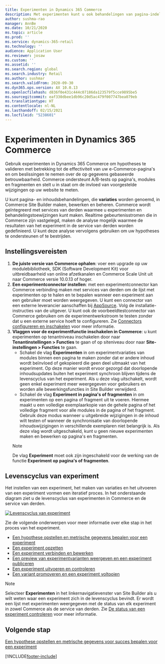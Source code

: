 ```yaml
---
title: Experimenten in Dynamics 365 Commerce
description: Met experimenten kunt u ook behandelingen van pagina-indelingen en inhoud in Site Builder maken, bewerken en beheren. Complete ondersteuning van experimenten is ingeschakeld voor e-Commerce-pagina's en -entiteiten binnen een pagina.
author: sushma-rao
manager: AnnBe
ms.date: 10/21/2020
ms.topic: article
ms.prod: ''
ms.service: dynamics-365-retail
ms.technology: ''
audience: Application User
ms.reviewer: josaw
ms.custom: ''
ms.assetid: ''
ms.search.region: global
ms.search.industry: Retail
ms.author: sushmar
ms.search.validFrom: 2020-09-30
ms.dyn365.ops.version: AX 10.0.13
ms.openlocfilehash: d836f0e431c444c07186da123579f5cce9895be5
ms.sourcegitcommit: eaf330dbee1db96c20d5ac479f007747bea079eb
ms.translationtype: HT
ms.contentlocale: nl-NL
ms.lasthandoff: 02/15/2021
ms.locfileid: "5238601"
---
```

# <a name="experimentation-in-dynamics-365-commerce"></a>Experimenten in Dynamics 365 Commerce
Gebruik experimenten in Dynamics 365 Commerce om hypotheses te valideren met betrekking tot de effectiviteit van uw e-Commerce-pagina's en om beslissingen te nemen over de op gegevens gebaseerde betrouwbaarheid. Commerce ondersteunt A/B-tests op pagina's, modules en fragmenten en stelt u in staat om de invloed van voorgestelde wijzigingen op uw website te meten.

U kunt pagina- en inhoudsbehandelingen, die **variaties** worden genoemd, in Commerce Site Builder maken, bewerken en beheren. Commerce wordt geïntegreerd met services van derden waarmee u experimenten en behandelingstoewijzingen kunt maken. Realtime gebeurtenisstromen die in Commerce zijn vastgelegd, maken de analyse mogelijk waarmee de resultaten van het experiment in de service van derden worden gedefinieerd. U kunt deze analyse vervolgens gebruiken om uw hypotheses te ondersteunen of te bestrijden.

## <a name="set-up-prerequisites"></a>Instellingsvereisten
1. **De juiste versie van Commerce ophalen**: voer een upgrade op uw modulebibliotheek, SDK (Software Development Kit) voor uitbreidbaarheid van online afzetkanalen en Commerce Scale Unit uit naar Commerce versie 10.0.13 of hoger.
1. **Een experimentconnector instellen**: met een experimentconnector kan Commerce verbinding maken met services van derden om de lijst met experimenten op te halen en te bepalen wanneer een experiment aan een gebruiker moet worden weergegeven. U kunt een connector van een externe leverancier aanschaffen bij [AppSource](https://appsource.microsoft.com). Volg de installatie-instructies van de uitgever. U kunt ook de voorbeeldtestconnector van Commerce gebruiken om de experimentwerkstroom te testen zonder dat u een externe service hoeft te configureren. Zie [Connectors configureren en inschakelen](e-commerce-extensibility/connectors.md) voor meer informatie. 
1. **Vlaggen voor de experimentfunctie inschakelen in Commerce**: u kunt experimenten op tenantniveau inschakelen door naar **Tenantinstellingen > Functies** te gaan of op siteniveau door naar **Site-instellingen > Functies** te gaan.
    - Schakel de vlag **Experimenten** in om experimentvariaties van modules binnen een pagina te maken zonder dat er andere inhoud wordt beïnvloed of gekopieerd die geen deel uitmaakt van het experiment. Op deze manier wordt ervoor gezorgd dat doorlopende inhoudsupdates buiten het experiment synchroon blijven tijdens de levenscyclus van het experiment. Als u deze vlag uitschakelt, wordt geen enkel experiment meer weergegeven voor gebruikers en worden alle bewerkingsfuncties in Site Builder verwijderd.
    - Schakel de vlag **Experiment in pagina's of fragmenten** in om experimenten op een pagina of fragment uit te voeren. Hiermee maakt u een volledige exemplaarkopie van de gehele pagina of het volledige fragment voor alle modules in de pagina of het fragment. Gebruik deze modus wanneer u uitgebreide wijzigingen in de inhoud wilt testen of wanneer de synchronisatie van doorlopende inhoudswijzigingen in verschillende exemplaren niet belangrijk is. Als deze vlag wordt uitgeschakeld, kunt u geen nieuwe experimenten maken en bewerken op pagina's en fragmenten.
    > [!NOTE]
    > De vlag **Experiment** moet ook zijn ingeschakeld voor de werking van de functie **Experiment op pagina's of fragmenten**.
    
## <a name="experimentation-lifecycle"></a>Levenscyclus van experiment
Het instellen van een experiment, het maken van variaties en het uitvoeren van een experiment vormen een iteratief proces. In het onderstaande diagram ziet u de levenscyclus van experimenten in Commerce en de service van derden. 

[ ![Levenscyclus van experiment](./media/experimentation_lifecycle.svg) ](./media/experimentation_lifecycle.svg#lightbox)

Zie de volgende onderwerpen voor meer informatie over elke stap in het proces van het experiment.
- [Een hypothese opstellen en metrische gegevens bepalen voor een experiment](experimentation-identify.md)
- [Een experiment opzetten](experimentation-setup.md)
- [Een experiment verbinden en bewerken](experimentation-connect-edit.md)
- [Een preview van experimentvarianten weergeven en een experiment publiceren](experimentation-preview-publish.md)
- [Een experiment uitvoeren en controleren](experimentation-run-monitor.md)
- [Een variant promoveren en een experiment voltooien](experimentation-review-complete.md)

> [!NOTE]
> Selecteer **Experimenten** in het linkernavigatievenster van Site Builder als u wilt weten waar een experiment zich in de levenscyclus bevindt. Er wordt een lijst met experimenten weergegeven met de status van elk experiment in zowel Commerce als de service van derden. Zie [De status van een experiment controleren](experimentation-status.md) voor meer informatie.

## <a name="next-step"></a>Volgende stap
[Een hypothese opstellen en metrische gegevens voor succes bepalen voor een experiment](experimentation-identify.md) 


[!INCLUDE[footer-include](../includes/footer-banner.md)]